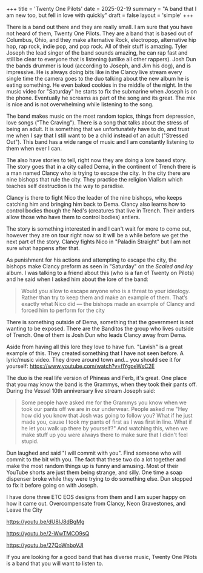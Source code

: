 +++
title = 'Twenty One Pilots'
date = 2025-02-19
summary = "A band that I am new too, but fell in love with quickly"
draft = false
layout = 'simple'
+++

There is a band out there and they are really small. I am sure that you have not heard of them, Twenty One Pilots. They are a band that is based out of Columbus, Ohio, and they make alternative Rock, electropop, alternative hip hop, rap rock, indie pop, and pop rock. All of their stuff is amazing. Tyler Joseph the lead singer of the band sounds amazing, he can rap fast and still be clear to everyone that is listening (unlike all other rappers). Josh Dun the bands drummer is loud (according to Joseph, and Jim his dog), and is impressive. He is always doing bits like in the Clancy live stream every single time the camera goes to the duo talking about the new album he is eating something. He even baked cookies in the middle of the night. In the music video for "Saturday" he starts to fix the submarine when Joseph is on the phone. Eventually he screams as part of the song and its great. The mix is nice and is not overwhelming while listening to the song. 

The band makes music on the most random topics, things from depression, love songs ("The Craving"). There is a song that talks about the stress of being an adult. It is something that we unfortunately have to do, and trust me when I say that I still want to be a child instead of an adult ("Stressed Out"). This band has a wide range of music and I am constantly listening to them when ever I can.

The also have stories to tell, right now they are doing a lore based story. The story goes that in a city called Dema, in the continent of Trench there is a man named Clancy who is trying to escape the city. In the city there are nine bishops that rule the city. They practice the religion Vialism which teaches self destruction is the way to paradise.

Clancy is there to fight Nico the leader of the nine bishops, who keeps catching him and bringing him back to Dema. Clancy also learns how to control bodies though the Ned's (creatures that live in Trench. Their antlers allow those who have them to control bodies) antlers. 

The story is something interested in and I can't wait for more to come out, however they are on tour right now so it will be a while before we get the next part of the story. Clancy fights Nico in "Paladin Straight" but I am not sure what happens after that. 

As punishment for his actions and attempting to escape the city, the bishops make Clancy preform as seen in "Saturday" on the *Scaled and Icy* album. I was talking to a friend about this (who is a fan of Twenty on Pilots) and he said when I asked him about the lore of the band:

>  Would you allow to escape anyone who is a threat to your ideology. Rather than try to keep them and make an example of them. That’s exactly what Nico did — the bishops made an example of Clancy and forced him to perform for the city

There is something outside of Dema, something that the government is not wanting to be exposed. There are the Banditos the group who lives outside of Trench. One of them is Josh Dun who leads Clancy away from Dema. 

Aside from having all this lore they love to have fun. "Lavish" is a great example of this. They created something that I have not seen before. A lyric/music video. They drove around town and... you should see it for yourself: https://www.youtube.com/watch?v=flYgpeWsC2E 

The duo is the real life version of Phineas and Ferb, it's great. One place that you may know the band is the Grammys, when they took their pants off. During the Vessel 10th anniversary live stream Joseph said:

>Some people have asked me for the Grammys you know when we took our pants off we are in our underwear. People asked me "Hey how did you know that Josh was going to follow you? What if he just made you, cause I took my pants of first as I was first in line. What if he let you walk up there by yourself?" And watching this, when we make stuff up you were always there to make sure that I didn't feel stupid. 

Dun laughed and said "I will commit with you". Find someone who will commit to the bit with you. The fact that these two do a lot together and make the most random things up is funny and amusing. Most of their YouTube shorts are just them being strange, and silly. One time a soap dispenser broke  while they were trying to do something else. Dun stopped to fix it before going on with Joseph. 


I have done three  ETC EOS designs from them and I am super happy on how it came out. Overcompensate from Clancy, Neon Gravestones, and Leave the City

https://youtu.be/dU8IJ8dBgMg

https://youtu.be/2-WwTMCO9sQ

https://youtu.be/27QoWnboVJI

If you are looking for a good band that has diverse music, Twenty One Pilots is a band that you will want to listen to. 
